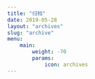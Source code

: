```yaml
---
title: "归档"
date: 2019-05-28
layout: "archives"
slug: "archive"
menu:
    main:
        weight: -70
        params: 
            icon: archives
---
```

